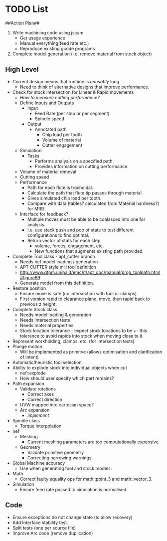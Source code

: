 # TODO List #

##Action Plan##
 1. Write machining code using jscam
    * Get usage experience
    * Manual everything(feed rate etc.)
    * Reproduce existing gcode programs
 2. Complete model generation (i.e. remove material from stock object)

## High Level ##
 * Current design means that runtime is _unusably_ long.
    - Need to think of alternative designs that improve performance.
 * Check for stock intersection for Linear & Rapid movements
    - *How to measure cutting performance?*
    - Define Inputs and Outputs
       - Input
          - Feed Rate (per step or per segment)
          - Spindle speed
       - Output
          - Annotated path
             - Chip load per tooth
             - Volume of material
             - Cutter engagement
    - Simulation
       - Tasks
          - Performs analysis on a specified path.
          - Provides information on cutting performance.
    - Volume of material removal
    - Cutting speed
    - Performance
       - Path for each flute is trochoidal. 
       - Calculate the path that flute tip passes through material.
       - Gives simulated chip load per tooth.
       - Compare with data (tables? calculated from Material hardness?) for MRR.
    - Interface for feedback?
       - Multiple moves must be able to be coalasced into one for analysis.
       - I.e. use stack push and pop of state to test different configurations to find optimal.
       - Return vector of stats for each step
          - volume, forces, engagement, etc.
          - New functions that augments existing path provided.
 * Complete Tool class - apt_cutter branch
    - Needs nef model loading / ~~generation~~
    - APT CUTTER style mill tool definition
    - http://www.dtpm.unipa.it/emc/it/apt_doc/manual/prog_toolpath.html#figure69
    - Generate model from this definition.
 * Restore position
    - Ensure move is safe (no intersection with tool or clamps)
    - First version rapid to clearance plane, move, then rapid back to previous z height.
 * Complete Stock class
    - Needs model loading & ~~generation~~
    - Needs intersection tests
    - Needs material properties
    - Stock location tolerance - expect stock locations to be +- this tolerance to avoid rapids into stock when moving close to it.
 * Represent workholding, clamps, etc. (for intersection tests)
 * Plunge motion
    * Will be implemented as primitve (allows optimisation and clarification of intent)
 * Automatic/heuristic tool selection
 * Ability to explode stock into individual objects when cut
    - nef::explode
    - How should user specify which part remains?
 * Path expansion
    - Validate rotations
       - Correct axes
       - Correct direction
    - UVW mapped into cartesian space?
    - Arc expansion
       - *Implement*
 * Spindle class
    - Torque interpolation
 * nef
    - Meshing 
       - Current meshing parameters are too computationally expensive.
    - Geometry
       - Validate primitive geometry
       - Correcting narrowing warnings.
 * Global Machine accuracy
    - Use when generating tool and stock models.
 * Math
    - Correct faulty equality ops for math::point_3 and math::vector_3.
 * Simulation
    - Ensure feed rate passed to simulation is normalised.


## Code ##
 * Ensure exceptions do not change state (to allow recovery)
 * Add Interface stability test.
 * Split tests (one per source file)
 * Improve Arc code (remove duplication)
